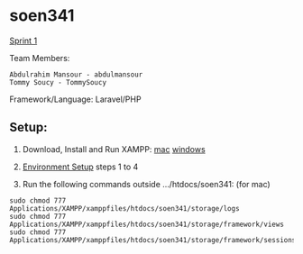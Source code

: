 # soen341
[Sprint 1](https://docs.google.com/spreadsheets/d/1gs0IDbbtNSP9LggcaedKTVtoTRCYKRJFTi9f7vs37ng/edit#gid=0)

Team Members:
```
Abdulrahim Mansour - abdulmansour
Tommy Soucy - TommySoucy

```
Framework/Language: Laravel/PHP

## Setup:

1. Download, Install and Run XAMPP: 
[mac](https://www.apachefriends.org/xampp-files/7.3.13/xampp-osx-7.3.13-0-installer.dmg)
[windows](https://www.apachefriends.org/xampp-files/7.3.13/xampp-windows-x64-7.3.13-0-VC15-installer.exe)

2. [Environment Setup](https://medium.com/laravel-power-devs/collaborative-development-with-laravel-f32a84040677) steps 1 to 4

3. Run the following commands outside …/htdocs/soen341: (for mac)
```
sudo chmod 777 Applications/XAMPP/xamppfiles/htdocs/soen341/storage/logs
sudo chmod 777 Applications/XAMPP/xamppfiles/htdocs/soen341/storage/framework/views
sudo chmod 777 Applications/XAMPP/xamppfiles/htdocs/soen341/storage/framework/sessions
```
